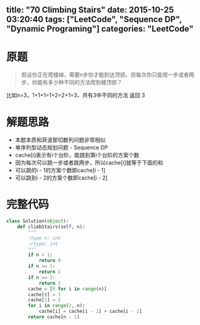 title: "70 Climbing Stairs"
date: 2015-10-25 03:20:40
tags: ["LeetCode", "Sequence DP", "Dynamic Programing"]
categories: "LeetCode"
---

# 原题
>假设你正在爬楼梯，需要n步你才能到达顶部。但每次你只能爬一步或者两步，你能有多少种不同的方法爬到楼顶部？

比如n=3，1+1+1=1+2=2+1=3，共有3中不同的方法
返回 3

# 解题思路
* 本题本质和菲波那切数列问题非常相似
* 单序列型动态规划问题 - Sequence DP
* cache[i]表示有i个台阶，能跳到第i个台阶的方案个数
* 因为每次可以跳一步或者跳两步，所以cache[i]就等于下面的和
 * 可以跳的i - 1的方案个数即cache[i - 1]
 * 可以跳到i - 2的方案个数即cache[i - 2]
 

# 完整代码
```python
class Solution(object):
    def climbStairs(self, n):
        """
        :type n: int
        :rtype: int
        """
        if n < 1:
            return 0
        if n == 1:
            return 1
        if n == 2:
            return 2
        cache = [0 for i in range(n)]
        cache[0] = 1
        cache[1] = 2
        for i in range(2, n):
            cache[i] = cache[i - 1] + cache[i - 2]
        return cache[n - 1]
```